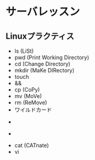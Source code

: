 # サーバレッスン
Linuxプラクティス
---------------
- ls (LiSt)
- pwd (Print Working Directory)
- cd (Change Directory)
- mkdir (MaKe DIRectory)
- touch
- &&
- cp (CoPy)
- mv (MoVe)
- rm (ReMove)
- ワイルドカード
- >
- >>
- cat (CATnate)
- vi
